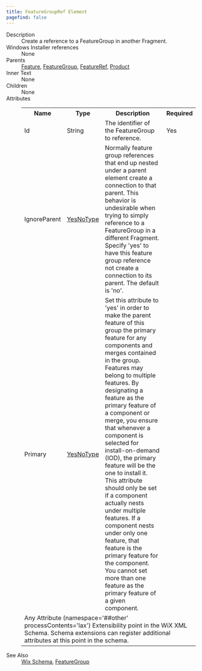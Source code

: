 ```yaml
---
title: FeatureGroupRef Element
pagefind: false
---
```

<dl>
  <dt>Description</dt>
  <dd>Create a reference to a FeatureGroup in another Fragment.</dd>
  <dt>Windows Installer references</dt>
  <dd>None</dd>
  <dt>Parents</dt>
  <dd>
    <a href="../feature/">Feature</a>, <a href="../featuregroup/">FeatureGroup</a>, <a href="../featureref/">FeatureRef</a>, <a href="../product/">Product</a></dd>
  <dt>Inner Text</dt>
  <dd>None</dd>
  <dt>Children</dt>
  <dd>None</dd>
  <dt>Attributes</dt>
  <dd>
    <table cellspacing="0" cellpadding="0" class="schema">
      <tr>
        <th width="15%">Name</th>
        <th width="15%">Type</th>
        <th width="65%">Description</th>
        <th width="15%">Required</th>
      </tr>
      <tr>
        <td>Id</td>
        <td>String</td>
        <td>The identifier of the FeatureGroup to reference.</td>
        <td>Yes</td>
      </tr>
      <tr>
        <td>IgnoreParent</td>
        <td><a href="../simple_type_yesnotype/">YesNoType</a></td>
        <td>                     Normally feature group references that end up nested under a parent element create a                     connection to that parent. This behavior is undesirable when trying to simply reference                     to a FeatureGroup in a different Fragment.  Specify 'yes' to have this feature group                     reference not create a connection to its parent. The default is 'no'.                 </td>
        <td>&nbsp;</td>
      </tr>
      <tr>
        <td>Primary</td>
        <td><a href="../simple_type_yesnotype/">YesNoType</a></td>
        <td>                         Set this attribute to 'yes' in order to make the parent feature of this group                         the primary feature for any components and merges contained in the group.                         Features may belong to multiple features.  By designating a feature as the                         primary feature of a component or merge, you ensure that whenever a component is                         selected for install-on-demand (IOD), the primary feature will be the one to install                         it.  This attribute should only be set if a component actually nests under multiple                         features.  If a component nests under only one feature, that feature is the primary                         feature for the component.  You cannot set more than one feature as the primary                         feature of a given component.                     </td>
        <td>&nbsp;</td>
      </tr>
      <tr>
        <td colspan="4">
          <span class="extension">Any Attribute (namespace='##other' processContents='lax')                          Extensibility point in the WiX XML Schema.  Schema extensions can register additional                         attributes at this point in the schema.                     </span>
        </td>
      </tr>
    </table>
  </dd>
  <dt>See Also</dt>
  <dd>
    <a href="../">Wix Schema</a>, <a href="../featuregroup/">FeatureGroup</a></dd>
</dl>
